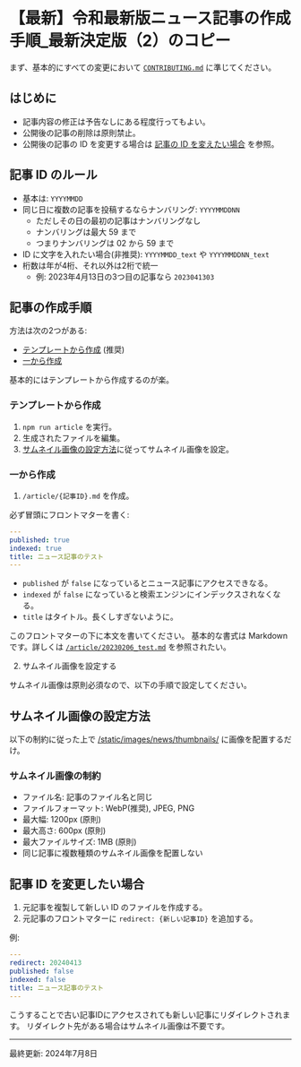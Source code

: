 # 【最新】令和最新版ニュース記事の作成手順_最新決定版（2）のコピー

まず、基本的にすべての変更において [`CONTRIBUTING.md`](./CONTRIBUTING.md) に準じてください。

## はじめに

- 記事内容の修正は予告なしにある程度行ってもよい。
- 公開後の記事の削除は原則禁止。
- 公開後の記事の ID を変更する場合は [記事の ID を変えたい場合](#記事-id-を変更したい場合) を参照。

## 記事 ID のルール

- 基本は: `YYYYMMDD`
- 同じ日に複数の記事を投稿するならナンバリング: `YYYYMMDDNN`
	- ただしその日の最初の記事はナンバリングなし
	- ナンバリングは最大 59 まで
	- つまりナンバリングは 02 から 59 まで
- ID に文字を入れたい場合(非推奨): `YYYYMMDD_text` や `YYYYMMDDNN_text`
- 桁数は年が4桁、それ以外は2桁で統一
	- 例: 2023年4月13日の3つ目の記事なら `2023041303`

## 記事の作成手順

方法は次の2つがある:

- [テンプレートから作成](#テンプレートから作成) (推奨)
- [一から作成](#一から作成)

基本的にはテンプレートから作成するのが楽。

### テンプレートから作成

1. `npm run article` を実行。
1. 生成されたファイルを編集。
1. [サムネイル画像の設定方法](#サムネイル画像の設定方法)に従ってサムネイル画像を設定。

### 一から作成

1. `/article/{記事ID}.md` を作成。

必ず冒頭にフロントマターを書く:

```yaml
---
published: true
indexed: true
title: ニュース記事のテスト
---
```

- `published` が `false` になっているとニュース記事にアクセスできなる。
- `indexed` が `false` になっていると検索エンジンにインデックスされなくなる。
- `title` はタイトル。長くしすぎないように。

このフロントマターの下に本文を書いてください。
基本的な書式は Markdown です。詳しくは [`/article/20230206_test.md`](../articles/20230206_test.md) を参照されたい。

2. サムネイル画像を設定する

サムネイル画像は原則必須なので、以下の手順で設定してください。

## サムネイル画像の設定方法

以下の制約に従った上で [/static/images/news/thumbnails/](../static/images/news/thumbnails/) に画像を配置するだけ。

### サムネイル画像の制約

- ファイル名: 記事のファイル名と同じ
- ファイルフォーマット: WebP(推奨), JPEG, PNG
- 最大幅: 1200px (原則)
- 最大高さ: 600px (原則)
- 最大ファイルサイズ: 1MB (原則)
- 同じ記事に複数種類のサムネイル画像を配置しない

## 記事 ID を変更したい場合

1. 元記事を複製して新しい ID のファイルを作成する。
1. 元記事のフロントマターに `redirect: {新しい記事ID}` を追加する。

例:

```yaml
---
redirect: 20240413
published: false
indexed: false
title: ニュース記事のテスト
---
```

こうすることで古い記事IDにアクセスされても新しい記事にリダイレクトされます。
リダイレクト先がある場合はサムネイル画像は不要です。

---

最終更新: 2024年7月8日
